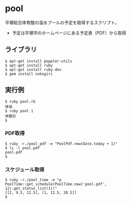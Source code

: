 # pool

平塚総合体育館の温水プールの予定を取得するスクリプト。

- 予定は平塚市のホームページにある予定表（PDF）から取得


## ライブラリ
```
$ apt-get install poppler-utils
$ apt-get install ruby
$ apt-get install ruby-dev
$ gem install nokogiri

```

## 実行例
```
$ ruby pool.rb
体協
$ ruby pool 1
休館日
$
```

### PDF取得
```
$ ruby -r./pool_pdf -e "PoolPdf.new(Date.today + 1)"
$ ls -l pool.pdf
pool.pdf
$
```

### スケジュール取得
```
$ ruby -r./pool_time -e "p PoolTime::get_schedule(PoolTime.new('pool.pdf', 12).get_status_list(1))"
[[2, 9.5, 12.5], [1, 12.5, 20.5]]
$
```
